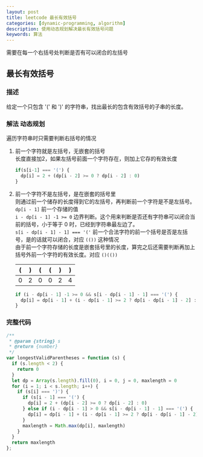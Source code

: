 ```yaml
---  
layout: post  
title: leetcode 最长有效括号
categories: [dynamic-programming, algorithm] 
description: 使用动态规划解决最长有效括号问题
keywords: 算法  
---  
```

需要在每一个右括号处判断是否有可以闭合的左括号

## 最长有效括号
### 描述
给定一个只包含 '(' 和 ')' 的字符串，找出最长的包含有效括号的子串的长度。


### 解法 动态规划
遍历字符串时只需要判断右括号的情况
1. 前一个字符就是左括号，无嵌套的括号  
   长度直接加2，如果左括号前面一个字符存在，则加上它存的有效长度
   ```js
   if(s[i-1] === '(') {
     dp[i] = 2 + (dp[i - 2] >= 0 ? dp[i - 2] : 0)
   }
   ```
2. 前一个字符不是左括号，是在嵌套的括号里  
   则通过前一个储存的长度得到它的左括号，再判断前一个字符是不是左括号。  
   `dp[i - 1]` 前一个存储的值  
   `i - dp[i - 1] -1 >= 0` 边界判断。这个用来判断是否还有字符串可以闭合当前的括号，小于等于 0 时，已经到字符串最左边了。  
   `s[i - dp[i - 1] - 1] === '('` 前一个合法字符的前一个括号是否是左括号，是的话就可以闭合，对应 `(())` 这种情况  
   由于前一个字符存储的长度是嵌套括号里的长度，算完之后还需要判断再加上括号外前一个字符的有效长度。对应 `()(())`

   ( | ) | ( | ( | ) | )
   -|-|-|-|- |- 
   0 | 2 | 0 | 0 | 2 | 4

   ```javascript
   if (i - dp[i - 1] -1 >= 0 && s[i - dp[i - 1] - 1] === '(') {
     dp[i] = dp[i - 1] + (i - dp[i - 1] >= 2 ? dp[i - dp[i - 1] - 2] : 0) + 2
   } 
   ```

### 完整代码
```javascript
/**
 * @param {string} s
 * @return {number}
 */
var longestValidParentheses = function (s) {
  if (s.length < 2) {
    return 0
  }
  let dp = Array(s.length).fill(0), i = 0, j = 0, maxlength = 0
  for (i = 1; i < s.length; i++) {
    if (s[i] === ')') {
      if (s[i - 1] === '(') {
        dp[i] = 2 + (dp[i - 2] >= 0 ? dp[i - 2] : 0)
      } else if (i - dp[i - 1] > 0 && s[i - dp[i - 1] - 1] === '(') {
        dp[i] = dp[i - 1] + (i - dp[i - 1] >= 2 ? dp[i - dp[i - 1] - 2] : 0) + 2
      }
      maxlength = Math.max(dp[i], maxlength)
    }
  }
  return maxlength
};
```